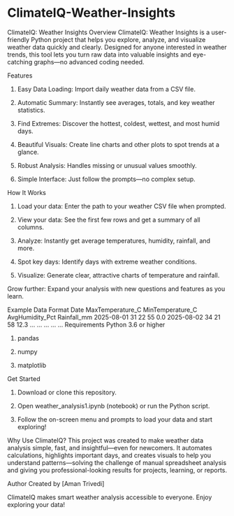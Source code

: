 # ClimateIQ-Weather-Insights
ClimateIQ: Weather Insights
Overview
ClimateIQ: Weather Insights is a user-friendly Python project that helps you explore, analyze, and visualize weather data quickly and clearly. Designed for anyone interested in weather trends, this tool lets you turn raw data into valuable insights and eye-catching graphs—no advanced coding needed.

Features
  1. Easy Data Loading: Import daily weather data from a CSV file.

  2. Automatic Summary: Instantly see averages, totals, and key weather statistics.

  3. Find Extremes: Discover the hottest, coldest, wettest, and most humid days.

  4. Beautiful Visuals: Create line charts and other plots to spot trends at a glance.

  5. Robust Analysis: Handles missing or unusual values smoothly.

  6. Simple Interface: Just follow the prompts—no complex setup.

How It Works
  1. Load your data: Enter the path to your weather CSV file when prompted.

  2. View your data: See the first few rows and get a summary of all columns.

  3. Analyze: Instantly get average temperatures, humidity, rainfall, and more.

  4. Spot key days: Identify days with extreme weather conditions.

  5. Visualize: Generate clear, attractive charts of temperature and rainfall.

Grow further: Expand your analysis with new questions and features as you learn.

Example Data Format
Date	MaxTemperature_C	MinTemperature_C	AvgHumidity_Pct	Rainfall_mm
2025-08-01	31	22	55	0.0
2025-08-02	34	21	58	12.3
...	...	...	...	...
Requirements
Python 3.6 or higher

  1. pandas

  2. numpy

  3. matplotlib

Get Started
  1. Download or clone this repository.

  2. Open weather_analysis1.ipynb (notebook) or run the Python script.

  3. Follow the on-screen menu and prompts to load your data and start exploring!

Why Use ClimateIQ?
    This project was created to make weather data analysis simple, fast, and insightful—even for newcomers. It automates calculations, highlights important days, and creates visuals to help you understand patterns—solving the challenge of manual spreadsheet analysis and giving you professional-looking results for projects, learning, or reports.

Author
  Created by [Aman Trivedi]

ClimateIQ makes smart weather analysis accessible to everyone. Enjoy exploring your data!
